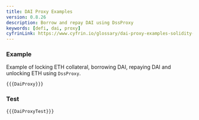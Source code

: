 ```yaml
---
title: DAI Proxy Examples
version: 0.8.26
description: Borrow and repay DAI using DssProxy
keywords: [defi, dai, proxy]
cyfrinLink: https://www.cyfrin.io/glossary/dai-proxy-examples-solidity-code-example
---
```


### Example

Example of locking ETH collateral, borrowing DAI, repaying DAI and unlocking ETH using `DssProxy`.

```solidity
{{{DaiProxy}}}
```

### Test

```solidity
{{{DaiProxyTest}}}
```
